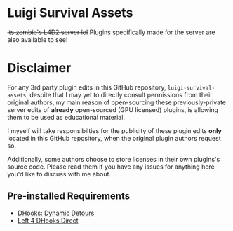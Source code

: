 # Luigi Survival Assets
~~its zombie's L4D2 server lol~~
Plugins specifically made for the server are also available to see!

# Disclaimer
For any 3rd party plugin edits in this GitHub repository, `luigi-survival-assets`, despite that I may yet to directly consult permissions from their original authors, my main reason of open-sourcing these previously-private server edits of **already** open-sourced (GPU licensed) plugins, is allowing them to be used as educational material.

I myself will take responsibilties for the publicity of these plugin edits **only** located in this GitHub repository, when the original plugin authors request so.

Additionally, some authors choose to store licenses in their own plugins's source code. Please read them if you have any issues for anything here you'd like to discuss with me about.

## Pre-installed Requirements
- [DHooks: Dynamic Detours](https://forums.alliedmods.net/showthread.php?p=2588686#post2588686)
- [Left 4 DHooks Direct](https://forums.alliedmods.net/showthread.php?t=321696)
